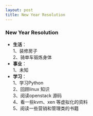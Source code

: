 ```yaml
---
layout: post 
title: New Year Resolution
---
```

### New Year Resolution
* **生活**：  
1、装修房子  
2、骑单车锻炼身体
* **事业**：  
1、未知
* **学习**：  
1、学习Python  
2、回顾linux 知识  
3、阅读openstack 源码  
4、看一些kvm、xen 等虚拟化的资料  
5、阅读一些营销和管理类的书籍